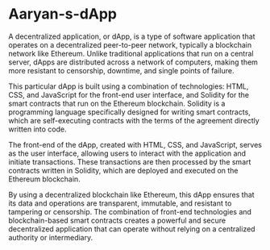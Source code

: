 # Aaryan-s-dApp
A decentralized application, or dApp, is a type of software application that operates on a decentralized peer-to-peer network, typically a blockchain network like Ethereum. Unlike traditional applications that run on a central server, dApps are distributed across a network of computers, making them more resistant to censorship, downtime, and single points of failure.

This particular dApp is built using a combination of technologies: HTML, CSS, and JavaScript for the front-end user interface, and Solidity for the smart contracts that run on the Ethereum blockchain. Solidity is a programming language specifically designed for writing smart contracts, which are self-executing contracts with the terms of the agreement directly written into code.

The front-end of the dApp, created with HTML, CSS, and JavaScript, serves as the user interface, allowing users to interact with the application and initiate transactions. These transactions are then processed by the smart contracts written in Solidity, which are deployed and executed on the Ethereum blockchain.

By using a decentralized blockchain like Ethereum, this dApp ensures that its data and operations are transparent, immutable, and resistant to tampering or censorship. The combination of front-end technologies and blockchain-based smart contracts creates a powerful and secure decentralized application that can operate without relying on a centralized authority or intermediary.
